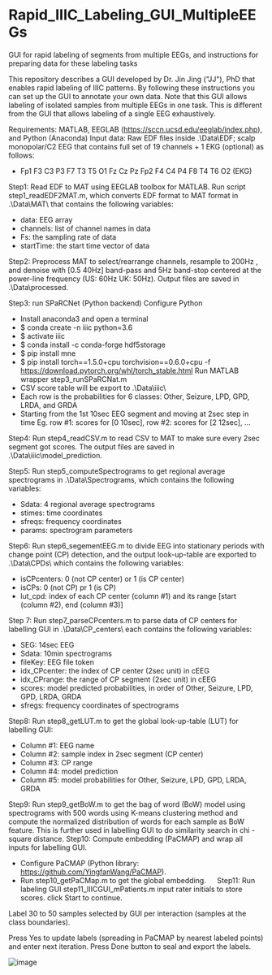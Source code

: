 # Rapid_IIIC_Labeling_GUI_MultipleEEGs
GUI for rapid labeling of segments from multiple EEGs, and instructions for preparing data for these labeling tasks

This repository describes a GUI developed by Dr. Jin Jing ("JJ"), PhD that enables rapid labeling of IIIC patterns. By following these instructions you can set up the GUI to annotate your own data. Note that this GUI allows labeling of isolated samples from multiple EEGs in one task. This is different from the GUI that allows labeling of a single EEG exhaustively. 


Requirements: MATLAB, EEGLAB (https://sccn.ucsd.edu/eeglab/index.php), and Python (Anaconda)
Input data: Raw EDF files inside .\Data\EDF\; scalp monopolar/C2 EEG that contains full set of 19 channels + 1 EKG (optional) as follows:
-	Fp1 F3 C3 P3 F7 T3 T5 O1 Fz Cz Pz Fp2 F4 C4 P4 F8 T4 T6 O2 (EKG)    
  
Step1: Read EDF to MAT using EEGLAB toolbox for MATLAB. Run script step1_readEDF2MAT.m, which converts EDF format to MAT format in .\Data\MAT\ that contains the following variables:
-	data: EEG array
-	channels: list of channel names in data
-	Fs: the sampling rate of data
-	startTime: the start time vector of data
 
Step2: Preprocess MAT to select/rearrange channels, resample to 200Hz , and denoise with [0.5 40Hz] band-pass and 5Hz band-stop centered at the power-line frequency (US: 60Hz UK: 50Hz). Output files are saved in .\Data\processed\.
        
Step3: run SPaRCNet (Python backend)
Configure Python 
-	Install anaconda3 and open a terminal
-	$ conda create -n iiic python=3.6
-	$ activate iiic
-	$ conda install -c conda-forge hdf5storage
-	$ pip install mne
-	$ pip install torch==1.5.0+cpu torchvision==0.6.0+cpu -f https://download.pytorch.org/whl/torch_stable.html
Run MATLAB wrapper step3_runSPaRCNat.m
-	CSV score table will be export to .\Data\iiic\
-	Each row is the probabilities for 6 classes: Other, Seizure, LPD, GPD, LRDA, and GRDA
-	Starting from the 1st 10sec EEG segment and moving at 2sec step in time
Eg. row #1: scores for [0  10sec], row #2: scores for [2  12sec], ... 
 
Step4: Run step4_readCSV.m to read CSV to MAT to make sure every 2sec segment got scores. The output files are saved in .\Data\iiic\model_prediction\.

Step5: Run step5_computeSpectrograms to get regional average spectrograms in .\Data\Spectrograms\, which contains the following variables:
-	Sdata: 4 regional average spectrograms
-	stimes: time coordinates
-	sfreqs: frequency coordinates
-	params: spectrogram parameters

Step6: Run step6_segementEEG.m to divide EEG into stationary periods with change point (CP) detection, and the output look-up-table are exported to .\Data\CPDs\ which contains the following variables:
-	isCPcenters: 0 (not CP center) or 1 (is CP center)
-	isCPs: 0 (not CP) pr 1 (is CP)
-	lut_cpd: index of each CP center (column #1) and its range [start (column #2),  end (column #3)]
 
Step 7: Run step7_parseCPcenters.m to parse data of CP centers for labelling GUI in .\Data\CP_centers\ each contains the following variables:
-	SEG: 14sec EEG 
-	Sdata: 10min spectrograms
-	fileKey: EEG file token
-	idx_CPcenter: the index of CP center (2sec unit) in cEEG
-	idx_CPrange: the range of CP segment (2sec unit) in cEEG
-	scores: model predicted probabilities, in order of Other, Seizure, LPD, GPD, LRDA, GRDA
-	sfregs: frequency coordinates of spectrograms
 
Step8: Run step8_getLUT.m to get the global look-up-table (LUT) for labelling GUI:
-	Column #1: EEG name
-	Column #2: sample index in 2sec segment (CP center)
-	Column #3: CP range 
-	Column #4: model prediction
-	Column #5: model probabilities for Other, Seizure, LPD, GPD, LRDA, GRDA
 
Step9: Run step9_getBoW.m to get the bag of word (BoW) model using spectrograms with 500 words using K-means clustering method and compute the normalized distribution of words for each sample as BoW feature. This is further used in labelling GUI to do similarity search in chi -square distance.
Step10: Compute embedding (PaCMAP) and wrap all inputs for labelling GUI.
-	Configure PaCMAP (Python library:  https://github.com/YingfanWang/PaCMAP). 
-	Run step10_getPaCMap.m to get the global embedding.
 
Step11: Run labeling GUI step11_IIICGUI_mPatients.m 
  input rater initials to store scores.
  click Start to continue.
 
Label 30 to 50 samples selected by GUI per interaction (samples at the class boundaries).
 
Press Yes to update labels (spreading in PaCMAP by nearest labeled points) and enter next iteration.
Press Done button to seal and export the labels.
 
![image](https://user-images.githubusercontent.com/10371730/217506443-93fe4684-4eeb-4768-a76b-05d0a45a25ed.png)


